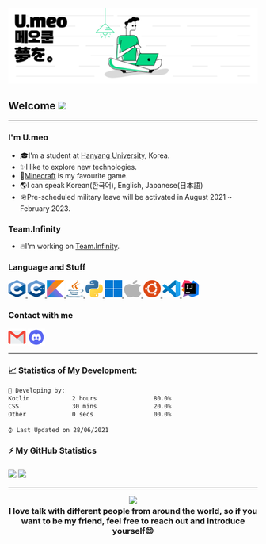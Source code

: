 <!--u-meo profile README.md-->

<!--Banner Image-->
![Banner](assets/banner.png)

<!--Hi Message-->
<h2>Welcome <img src="https://media.giphy.com/media/hvRJCLFzcasrR4ia7z/giphy.gif" width="25px"></h2>

---
<!-- State Sentence -->
<h3>I'm U.meo</h3>

<!-- Info about me -->
- 🎓I'm a student at [Hanyang University](https://www.hanyang.ac.kr/web/eng), Korea.  
- ✨I like to explore new technologies.  
- 🧱[Minecraft](https://www.minecraft.net/en-us) is my favourite game.  
- 🌎I can speak Korean(한국어), English, Japanese(日本語)
- 🪖Pre-scheduled military leave will be activated in August 2021 ~ February 2023.

<!-- State Sentence -->
<h3>Team.Infinity</h3>

<!-- Info about team -->
- 🔥I'm working on [Team.Infinity](https://team.hamdan.kr/).

<!-- Language -->
<h3>Language and Stuff</h3>
<a href="https://www.cprogramming.com/" target="_blank"> <img src="assets/c.svg" alt="c" width="35" height="35"/> </a>
<a href="https://www.cprogramming.com/" target="_blank"> <img src="assets/c++.svg" alt="c++" width="35" height="35"/> </a>
<a href="https://kotlinlang.org/docs/home.html" target="_blank"> <img src="assets/kotlin.svg" alt="kotlin" width="35" height="35"/> </a>
<a href="https://docs.oracle.com/en/java/" target="_blank"> <img src="assets/java.svg" alt="java" width="35" height="35"/> </a>
<a href="https://docs.python.org/3/" target="_blank"> <img src="assets/python.svg" alt="python" width="35" height="35"/> </a>
<a href="https://developer.microsoft.com/en-us/windows/" target="_blank"> <img src="assets/windows.svg" alt="windows" width="35" height="35"/> </a>
<a href="https://developer.apple.com/" target="_blank"> <img src="assets/apple.svg" alt="apple" width="35" height="35"/> </a>
<a href="https://ubuntu.com/desktop/developers" target="_blank"> <img src="assets/ubuntu.svg" alt="ubuntu" width="35" height="35"/> </a>
<a href="https://code.visualstudio.com/" target="_blank"> <img src="assets/vscode.svg" alt="vscode" width="35" height="35"/> </a>
<a href="https://www.jetbrains.com/idea/" target="_blank"> <img src="assets/intelliJ.svg" alt="intelliJ" width="35" height="35"/> </a>

<!-- Info about me -->
<h3>Contact with me</h3>
<a href="yutari01@hanyang.ac.kr" target="blank"><img align="center" src="assets/gmail.svg" alt="mail" height="35" width="35" /></a>
<a href="https://discord.gg/Efuwbk69bp" target="blank"><img align="center" src="assets/discord.svg" alt="discord" height="35" width="35" /></a>

---
<!-- Stats -->
<h3>📈 Statistics of My Development: </h3>

```text
💬 Developing by: 
Kotlin            2 hours                80.0% 
CSS               30 mins                20.0% 
Other             0 secs                 00.0%

⌚︎ Last Updated on 28/06/2021 
```

<!-- GitHub stats -->
<h3>⚡ My GitHub Statistics<h3>
<p>
<!-- GitHub Stats -->
<img height="180em" src="https://github-readme-stats.vercel.app/api?username=u-meo&show_icons=true&hide_border=true" />

<!-- Most Used Languages -->
<img height="180em" src="https://github-readme-stats.vercel.app/api/top-langs/?username=u-meo&exclude_repo=KNN-Image-Classification&show_icons=true&hide_border=true&layout=compact&langs_count=8"/>
</p>

---
<!-- Friend! -->
<center><img src="https://media.giphy.com/media/3o85xjSETVG3OpPyx2/giphy.gif" width="60"><center/>
<b>I love talk with different people from around the world, so if you want to be my friend, feel free to reach out and introduce yourself😊</b>